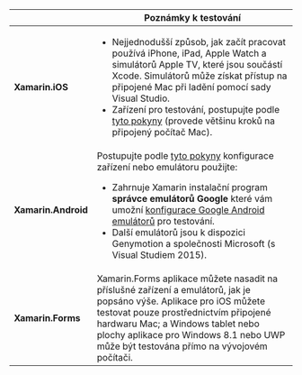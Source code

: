 ||Poznámky k testování|
|---|---|
|**Xamarin.iOS**|<ul><li>Nejjednodušší způsob, jak začít pracovat používá iPhone, iPad, Apple Watch a simulátorů Apple TV, které jsou součástí Xcode. Simulátorů může získat přístup na připojené Mac při ladění pomocí sady Visual Studio.</li> <li>Zařízení pro testování, postupujte podle <a href="~/ios/get-started/installation/device-provisioning/index.md">tyto pokyny</a> (provede většinu kroků na připojený počítač Mac).</li></ul>|
|**Xamarin.Android**|Postupujte podle <a href="~/android/get-started/installation/set-up-device-for-development.md">tyto pokyny</a> konfigurace zařízení nebo emulátoru použijte: <ul><li>Zahrnuje Xamarin instalační program <b>správce emulátorů Google</b> které vám umožní <a href="~/android/deploy-test/debugging/android-sdk-emulator/index.md">konfigurace Google Android emulátorů</a> pro testování.</li><li>Další emulátorů jsou k dispozici Genymotion a společnosti Microsoft (s Visual Studiem 2015).</li></ul>|
|**Xamarin.Forms**|Xamarin.Forms aplikace můžete nasadit na příslušné zařízení a emulátorů, jak je popsáno výše. Aplikace pro iOS můžete testovat pouze prostřednictvím připojené hardwaru Mac; a Windows tablet nebo plochy aplikace pro Windows 8.1 nebo UWP může být testována přímo na vývojovém počítači.|

